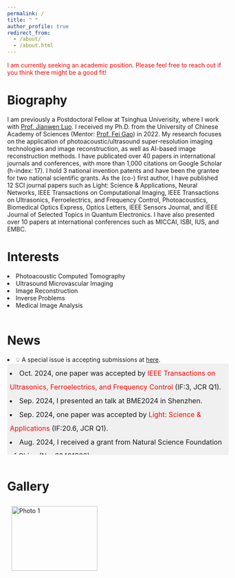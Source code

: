 ```yaml
---
permalink: /
title: " "
author_profile: true
redirect_from: 
  - /about/
  - /about.html
---
```


<span style="color: red;">I am currently seeking an academic position. Please feel free to reach out if you think there might be a good fit!</span> 

Biography
=
I am previously a Postdoctoral Fellow at Tsinghua Univerisity, where I work with <a href="https://scholar.google.com/citations?user=o9SUWnoAAAAJ&hl" target="_blank">Prof. Jianwen Luo</a >.
I received my Ph.D. from the University of Chinese Academy of Sciences (Mentor:  <a href="http://www.hislab.cn/people" target="_blank">Prof. Fei Gao</a >) in 2022. My research focuses on the application of photoacoustic/ultrasound super-resolution imaging technologies and image reconstruction, as well as AI-based image reconstruction methods. I have publicated over 40 papers in international journals and conferences, with more than 1,000 citations on Google Scholar (h-index: 17). I hold 3 national invention patents and have been the grantee for two national scientific grants. As the (co-) first author, I have published 12 SCI journal papers such as Light: Science & Applications, Neural Networks, IEEE Transactions on Computational Imaging, IEEE Transactions on Ultrasonics, Ferroelectrics, and Frequency Control, Photoacoustics, Biomedical Optics Express, Optics Letters, IEEE Sensors Journal, and IEEE Journal of Selected Topics in Quantum Electronics. I have also presented over 10 papers at international conferences such as MICCAI, ISBI, IUS, and EMBC.
<br>

Interests
=
<li> Photoacoustic Computed Tomography </li>
<li> Ultrasound Microvascular Imaging </li>
<li> Image Reconstruction </li>
<li> Inverse Problems </li>
<li> Medical Image Analysis </li>
<br>

News
=
<li>  💡 A special issue is accepting submissions at <a href="https://www.sciencedirect.com/journal/photoacoustics/about/call-for-papers#deep-learning-algorithms-for-quantitative-optoacoustic-tomography" target="_blank">here</a >.</li>
<div style="height: 200px; width: 100%; overflow-y: scroll; border: 1px solid transparent; background-color: #f0f0f0; padding: 5px;font-size: 16px; line-height:2">
    <li> Oct. 2024, one paper was accepted by <span style="color: red;">IEEE Transactions on Ultrasonics, Ferroelectrics, and Frequency Control</span> (IF:3, JCR Q1).</li>
    <li> Sep. 2024, I presented an talk at BME2024 in Shenzhen.</li>
    <li> Sep. 2024, one paper was accepted by <span style="color: red;">Light: Science & Applications</span> (IF:20.6, JCR Q1).</li>
    <li> Aug. 2024, I received a grant from Natural Science Foundation of China (No. 62401323).</li>
    <li> July 2024, one paper was accepted by <span style="color: red;">Neural Networks</span> (IF:6, JCR Q1).</li>
    <li> Jun. 2024, we attended IEEE ISBI 2024 in Athens, Greece, and presented six works.</li>
    <li> Aug. 2023, I was awarded a fellowship from the China Postdoctoral Science Foundation (No. 2023M741988).</li>
    <li> Sep. 2022, I have joined Tsinghua University as the postdoctoral fellow (supported by huiyan funding), working with Prof. Jianwen Luo.</li>
    <li> May 2022, I have passed the thesis defense, and obtained doctoral degree. 🎉 Congrats! !</li>
</div> 
<br>

Gallery
=
<style>
  .carousel-container {
    display: flex;
    overflow-x: auto;
    scroll-snap-type: x mandatory;
    gap: 10px; /* 图片之间的间隔 */
    padding: 10px; /* 外边距 */
    scrollbar-width: thin; /* Firefox 自定义滚动条宽度 */
    scrollbar-color: rgba(136, 136, 136, 0.5) rgba(221, 221, 221, 0.5); /* Firefox 自定义滚动条颜色 */
  }

  .carousel-container img {
    flex: 0 0 auto;
    width: 200px; /* 图片宽度 */
    height: 150px; /* 图片高度 */
    object-fit: cover; /* 保持图片比例 */
    scroll-snap-align: start;
  }

  /* Chrome, Safari 和 Opera */
  .carousel-container::-webkit-scrollbar {
    width: 8px; /* 滚动条宽度 */
  }

  .carousel-container::-webkit-scrollbar-track {
    background: rgba(221, 221, 221, 0.5); /* 滚动条背景透明度 */
  }

  .carousel-container::-webkit-scrollbar-thumb {
    background: rgba(136, 136, 136, 0.5); /* 滚动条颜色透明度 */
    border-radius: 4px; /* 滚动条圆角 */
  }

  .carousel-container::-webkit-scrollbar-thumb:hover {
    background: rgba(85, 85, 85, 0.5); /* 滚动条悬停颜色透明度 */
  }
</style>

<div class="carousel-container">
  <img src="images/pic1.jpg" alt="Photo 1" />

</div>

